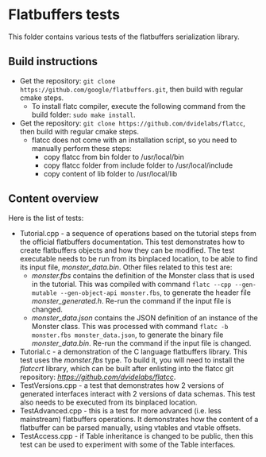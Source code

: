 # Flatbuffers tests

This folder contains various tests of the flatbuffers serialization library.

## Build instructions

* Get the repository: ```git clone https://github.com/google/flatbuffers.git```, then build with regular cmake steps.
  * To install flatc compiler, execute the following command from the build folder: ```sudo make install```.
* Get the repository: ```git clone https://github.com/dvidelabs/flatcc```, then build with regular cmake steps.
  * flatcc does not come with an installation script, so you need to manually perform these steps:
    * copy flatcc from bin folder to /usr/local/bin
    * copy flatcc folder from include folder to /usr/local/include
    * copy content of lib folder to /usr/local/lib

## Content overview

Here is the list of tests:

* Tutorial.cpp - a sequence of operations based on the tutorial steps from the official flatbuffers documentation. This test demonstrates how to create flatbuffers objects and how they can be modified. The test executable needs to be run from its binplaced location, to be able to find its input file, *monster_data.bin*. Other files related to this test are:
  * *monster.fbs* contains the definition of the Monster class that is used in the tutorial. This was compiled with command ```flatc --cpp --gen-mutable --gen-object-api monster.fbs```, to generate the header file *monster_generated.h*. Re-run the command if the input file is changed.
  * *monster_data.json* contains the JSON definition of an instance of the Monster class. This was processed with command ```flatc -b monster.fbs monster_data.json```, to generate the binary file *monster_data.bin*. Re-run the command if the input file is changed.
* Tutorial.c - a demonstration of the C language flatbuffers library. This test uses the *monster.fbs* type. To build it, you will need to install the *flatccrt* library, which can be built after enlisting into the flatcc git repository: *https://github.com/dvidelabs/flatcc*.
* TestVersions.cpp - a test that demonstrates how 2 versions of generated interfaces interact with 2 versions of data schemas. This test also needs to be executed from its binplaced location.
* TestAdvanced.cpp - this is a test for more advanced (i.e. less mainstream) flatbuffers operations. It demonstrates how the content of a flatbuffer can be parsed manually, using vtables and vtable offsets.
* TestAccess.cpp - if Table inheritance is changed to be public, then this test can be used to experiment with some of the Table interfaces.

